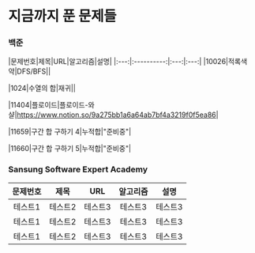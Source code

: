 # 지금까지 푼 문제들

### 백준
|문제번호|제목|URL|알고리즘|설명|
|:---:|:----------:|:---:|:---:|
|10026|적록색약|DFS/BFS||

|1024|수열의 합|재귀||

|11404|플로이드|플로이드-와샬|<https://www.notion.so/9a275bb1a6a64ab7bf4a3219f0f5ea86>|

|11659|구간 합 구하기 4|누적합|"준비중"|

|11660|구간 합 구하기 5|누적합|"준비중"|













### Sansung Software Expert Academy
문제번호|제목|URL|알고리즘|설명|
|:---:|:------:|:---:|:---:|:---:|
|테스트1|테스트2|테스트3|테스트3|테스트3|
|테스트1|테스트2|테스트3|테스트3|테스트3|
|테스트1|테스트2|테스트3|테스트3|테스트3|
